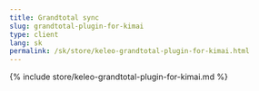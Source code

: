 ```yaml
---
title: Grandtotal sync
slug: grandtotal-plugin-for-kimai
type: client
lang: sk
permalink: /sk/store/keleo-grandtotal-plugin-for-kimai.html
---
```


{% include store/keleo-grandtotal-plugin-for-kimai.md %}
